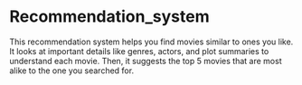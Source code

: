 # Recommendation_system
This recommendation system helps you find movies similar to ones you like. It looks at important details like genres, actors, and plot summaries to understand each movie. Then, it suggests the top 5 movies that are most alike to the one you searched for.
